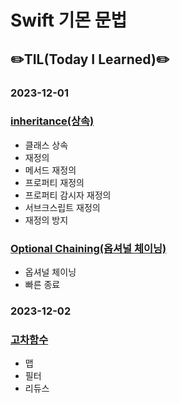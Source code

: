 # Swift 기몬 문법
## ✏️TIL(Today I Learned)✏️

### 2023-12-01
### [inheritance(상속)](https://github.com/leedaeho8078/Swift_basic/blob/main/Swift_basic/Inheritance/README.md)
- 클래스 상속
- 재정의
- 메서드 재정의
- 프로퍼티 재정의
- 프로퍼티 감시자 재정의
- 서브크스립트 재정의
- 재정의 방지

### [Optional Chaining(옵셔널 체이닝)](https://github.com/leedaeho8078/Swift_basic/blob/main/Swift_basic/Optional%20Chaining/README.md)
- 옵셔널 체이닝
- 빠른 종료

### 2023-12-02
### [고차함수](https://github.com/leedaeho8078/Swift_basic/blob/main/Swift_basic/Higher_order_function/README.md)
- 맵
- 필터
- 리듀스
